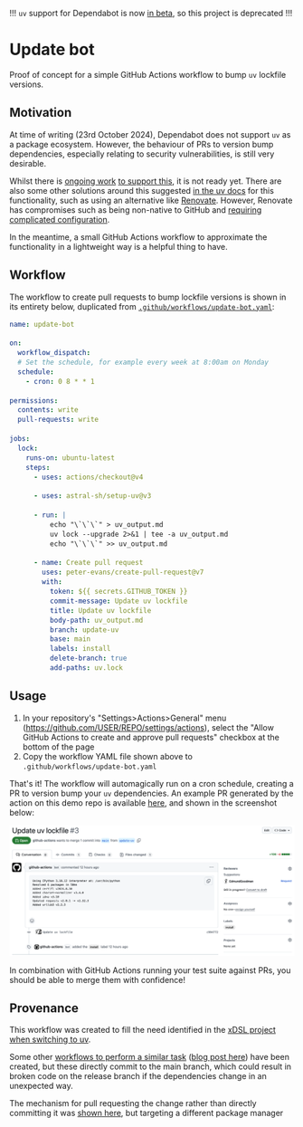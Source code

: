 !!! `uv` support for Dependabot is now [in beta](https://github.com/dependabot/dependabot-core/issues/10478#issuecomment-2691330949), so this project is deprecated !!!

# Update bot

Proof of concept for a simple GitHub Actions workflow to bump `uv` lockfile
versions.

## Motivation

At time of writing (23rd October 2024), Dependabot does not support `uv` as a
package ecosystem. However, the behaviour of PRs to version bump dependencies,
especially relating to security vulnerabilities, is still very desirable.

Whilst there is [ongoing work](https://github.com/dependabot/dependabot-core/issues/10039)
[to support this](https://github.com/dependabot/dependabot-core/issues/10478),
it is not ready yet. There are also some other solutions around this suggested
[in the uv docs](https://docs.astral.sh/uv/guides/integration/dependency-bots/)
for this functionality, such as using an alternative like
[Renovate](https://github.com/renovatebot/renovate). However, Renovate has
compromises such as being non-native to GitHub and
[requiring complicated configuration](https://docs.renovatebot.com/getting-started/running/).

In the meantime, a small GitHub Actions workflow to approximate the
functionality in a lightweight way is a helpful thing to have.

## Workflow

The workflow to create pull requests to bump lockfile versions is shown in its
entirety below, duplicated from [`.github/workflows/update-bot.yaml`](https://github.com/EdmundGoodman/update-bot/blob/main/.github/workflows/update-bot.yaml):

```yaml
name: update-bot

on:
  workflow_dispatch:
  # Set the schedule, for example every week at 8:00am on Monday
  schedule:
    - cron: 0 8 * * 1

permissions:
  contents: write
  pull-requests: write

jobs:
  lock:
    runs-on: ubuntu-latest
    steps:
      - uses: actions/checkout@v4

      - uses: astral-sh/setup-uv@v3

      - run: |
          echo "\`\`\`" > uv_output.md
          uv lock --upgrade 2>&1 | tee -a uv_output.md
          echo "\`\`\`" >> uv_output.md

      - name: Create pull request
        uses: peter-evans/create-pull-request@v7
        with:
          token: ${{ secrets.GITHUB_TOKEN }}
          commit-message: Update uv lockfile
          title: Update uv lockfile
          body-path: uv_output.md
          branch: update-uv
          base: main
          labels: install
          delete-branch: true
          add-paths: uv.lock
```

## Usage

1. In your repository's "Settings>Actions>General" menu (<https://github.com/USER/REPO/settings/actions>),
   select the "Allow GitHub Actions to create and approve pull requests" checkbox
   at the bottom of the page
2. Copy the workflow YAML file shown above to `.github/workflows/update-bot.yaml`

That's it! The workflow will automagically run on a cron schedule, creating
a PR to version bump your `uv` dependencies. An example PR generated by the
action on this demo repo is available
[here](https://github.com/EdmundGoodman/update-bot/pull/3), and shown in the
screenshot below:

![Screenshot of the generated pull request](/screenshots/PR.png)

In combination with GitHub Actions running your test suite against PRs, you
should be able to merge them with confidence!

## Provenance

This workflow was created to fill the need identified in the
[xDSL project when switching to uv](https://github.com/xdslproject/xdsl/pull/3294#pullrequestreview-2364817663).

Some other [workflows to perform a similar task](https://github.com/cookiecutter/cookiecutter-django/pull/5422/files#diff-7d4a36230fcdffc1f740d6dee07ed4c50c4dbc6874d26515a7649c089ede1bb7)
([blog post here](https://browniebroke.com/blog/keep-uv.lock-file-up-to-date-with-dependabot-updates/))
have been created, but these directly commit to the main branch, which could
result in broken code on the release branch if the dependencies change in an
unexpected way.

The mechanism for pull requesting the change rather than directly committing it
was [shown here](https://pixi.sh/dev/advanced/updates_github_actions/), but
targeting a different package manager
